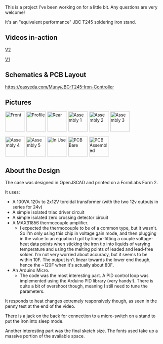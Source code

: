 This is a project I've been working on for a little bit. Any questions are very welcome!

It's an "equivalent performance" JBC T245 soldering iron stand.

## Videos in-action
[V2](https://www.youtube.com/watch?v=oT_kzjgQcro)

[V1](https://www.youtube.com/watch?v=Gup-r7FQM7E)

## Schematics & PCB Layout
https://easyeda.com/Muny/JBC-T245-Iron-Controller

## Pictures
<img src="https://raw.githubusercontent.com/Muny-/DIY-JBC-T245-Station/master/pics/front.jpg" alt="Front" width="64"> <img src="https://raw.githubusercontent.com/Muny-/DIY-JBC-T245-Station/master/pics/profile.jpg" alt="Profile" width="64"> <img src="https://raw.githubusercontent.com/Muny-/DIY-JBC-T245-Station/master/pics/rear.jpg" alt="Rear" width="64"> <img src="https://raw.githubusercontent.com/Muny-/DIY-JBC-T245-Station/master/pics/assembly-1.jpg" alt="Assembly 1" width="64"> <img src="https://raw.githubusercontent.com/Muny-/DIY-JBC-T245-Station/master/pics/assembly-2.jpg" alt="Assembly 2" width="64"> <img src="https://raw.githubusercontent.com/Muny-/DIY-JBC-T245-Station/master/pics/assembly-3.jpg" alt="Assembly 3" width="64">

<img src="https://raw.githubusercontent.com/Muny-/DIY-JBC-T245-Station/master/pics/assembly-4.jpg" alt="Assembly 4" width="64"> <img src="https://raw.githubusercontent.com/Muny-/DIY-JBC-T245-Station/master/pics/assembly-5.jpg" alt="Assembly 5" width="64"> <img src="https://raw.githubusercontent.com/Muny-/DIY-JBC-T245-Station/master/pics/in-use.jpg" alt="In Use" width="64"> <img src="https://raw.githubusercontent.com/Muny-/DIY-JBC-T245-Station/master/pics/pcb-bare.jpg" alt="PCB Bare" width="64">
<img src="https://raw.githubusercontent.com/Muny-/DIY-JBC-T245-Station/master/pics/pcb-assembled.jpg" alt="PCB Assembled" width="64">

## About the Design

The case was designed in OpenJSCAD and printed on a FormLabs Form 2.

It uses:
* A 100VA 120v to 2x12V toroidal transformer (with the two 12v outputs in series for 24v)
* A simple isolated triac driver circuit
* A simple isolated zero crossing detector circuit
* A MAX31856 thermocouple amplifier.
     * I expected the thermocouple to be of a common type, but it wasn't. So I'm only using this chip in voltage gain mode, and then plugging in the value to an equation I got by linear-fitting a couple voltage-heat data points when sticking the iron tip into liquids of varying temperature and using the melting points of leaded and lead-free solder. I'm not very worried about accuracy, but it seems to be within 10F. The output isn't linear towards the lower end though, hence the ~120F when it's actually about 80F.
* An Arduino Micro. 
    * The code was the most interesting part. A PID control loop was implemented using the Arduino PID library (very handy!). There is quite a bit of overshoot though, meaning I still need to tune the parameters. 

It responds to heat changes extremely responsively though, as seen in the penny test at the end of the video. 

There is a jack on the back for connection to a micro-switch on a stand to put the iron into sleep mode.

Another interesting part was the final sketch size. The fonts used take up a massive portion of the available space.
